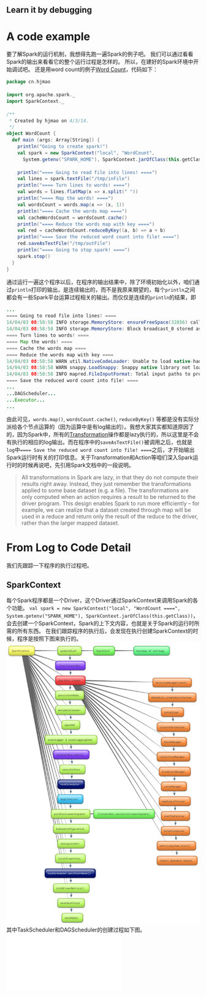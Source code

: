 Learn it by debugging
---------------------

# A code example
要了解Spark的运行机制，我想得先跑一遍Spark的例子吧。
我们可以通过看看Spark的输出来看看它的整个运行过程是怎样的。
所以，在建好的Spark环境中开始调试吧。
还是用word count的例子[Word Count](./WordCount.context.md)，代码如下：
``` scala
package cn.hjmao

import org.apache.spark._
import SparkContext._

/**
 * Created by hjmao on 4/3/14.
 */
object WordCount {
  def main (args: Array[String]) {
    println("Going to create spark!")
    val spark = new SparkContext("local", "WordCount",
      System.getenv("SPARK_HOME"), SparkContext.jarOfClass(this.getClass))

    println("==== Going to read file into lines! ====")
    val lines = spark.textFile("/tmp/inFile")
    println("==== Turn lines to words! ====")
    val words = lines.flatMap(x => x.split(" "))
    println("==== Map the words! ====")
    val wordsCount = words.map(x => (x, 1))
    println("==== Cache the words map ====")
    val cacheWordsCount = wordsCount.cache()
    println("==== Reduce the words map with key ====")
    val red = cacheWordsCount.reduceByKey((a, b) => a + b)
    println("==== Save the reduced word count into file! ====")
    red.saveAsTextFile("/tmp/outFile")
    println("==== Going to stop spark! ====")
    spark.stop()
  }
}
```

通过运行一遍这个程序以后，在程序的输出结果中，除了环境初始化以外，咱们通过`println`打印的输出，是连续输出的，而不是我原来期望的，每个`println`之间都会有一些Spark平台运算过程相关的输出。而仅仅是连续的`println`的结果，即
``` java
...
==== Going to read file into lines! ====
14/04/03 08:58:58 INFO storage.MemoryStore: ensureFreeSpace(32856) called with curMem=0, maxMem=1089365606
14/04/03 08:58:58 INFO storage.MemoryStore: Block broadcast_0 stored as values to memory (estimated size 32.1 KB, free 1038.9 MB)
==== Turn lines to words! ====
==== Map the words! ====
==== Cache the words map ====
==== Reduce the words map with key ====
14/04/03 08:58:58 WARN util.NativeCodeLoader: Unable to load native-hadoop library for your platform... using builtin-java classes where applicable
14/04/03 08:58:58 WARN snappy.LoadSnappy: Snappy native library not loaded
14/04/03 08:58:58 INFO mapred.FileInputFormat: Total input paths to process : 1
==== Save the reduced word count into file! ====
...
...DAGScheduler...
...Executor...
...
```
由此可见，`words.map()`, `wordsCount.cache()`, `reduceByKey()` 等都是没有实际分派给各个节点运算的（因为运算中是有log输出的）。我想大家其实都知道原因了的，因为Spark中，所有的[Transformation](http://spark.apache.org/docs/latest/scala-programming-guide.html#transformations)操作都是lazy执行的，所以这里是不会有执行的相应的log输出。而在程序中的`saveAsTextFile()`被调用之后，也就是`log`中`==== Save the reduced word count into file! ====`之后，才开始输出Spark运行时有关的打印信息。关于Transformation和Action等咱们深入Spark运行时的时候再说吧，先引用Spark文档中的一段说明。
> All transformations in Spark are lazy, in that they do not compute their results right away. Instead, they just remember the transformations applied to some base dataset (e.g. a file). The transformations are only computed when an action requires a result to be returned to the driver program. This design enables Spark to run more efficiently – for example, we can realize that a dataset created through map will be used in a reduce and return only the result of the reduce to the driver, rather than the larger mapped dataset.

# From Log to Code Detail
我们先跟踪一下程序的执行过程吧。

## SparkContext
每个Spark程序都是一个Driver，这个Driver通过SparkContext来调用Spark的各个功能。
`val spark = new SparkContext("local", "WordCount ====", System.getenv("SPARK_HOME"), SparkContext.jarOfClass(this.getClass))`，会去创建一个SparkContext，Spark的上下文内容，也就是关于Spark的运行时所需的所有东西。
在我们跟踪程序的执行后，会发现在执行创建SparkContext的时候，程序是按照下图来执行的。
![Spark Context creation](./img/mindmap/SparkContext.jpg)
其中TaskScheduler和DAGScheduler的创建过程如下图。
![Task and DAG Scheduler](./img/mindmap/scheduler.pdf)

